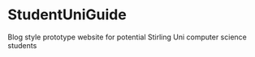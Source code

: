 # StudentUniGuide
Blog style prototype website for potential Stirling Uni computer science students
